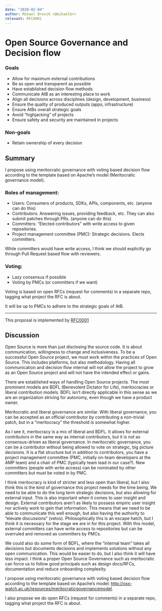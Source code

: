 ```yaml
---
date: "2020-02-04"
author: Mikael Brevik <@mikaelbr>
relevant: RFC0001
---
```


# Open Source Governance and Decision flow

### Goals

- Allow for maximum external contributions
- Be as open and transparent as possible
- Have established decision flow methods
- Communicate AtB as an interesting place to work
- Align all decisions across disciplines (design, development, business)
- Ensure the quality of produced outputs (apps, infrastructure)
- Ensure AtBs overall strategic goals
- Avoid “highjacking” of projects
- Ensure safety and security are maintained in projects

### Non-goals

- Retain ownership of every decision

## Summary

I propose using meritocratic governance with voting based decision flow
according to the template based on Apache’s model (Meritocratic governance
model).

### Roles of management:

- Users: Consumers of products, SDKs, APIs, components, etc. (anyone can do
  this)
- Contributors: Answering issues, providing feedback, etc. They can also submit
  patches through PRs. (anyone can do this)
- Committers: “Elected contributors” with write access to given repositories.
- Project management committee (PMC): Strategic decisions. Elects committers.

While committers would have write access, I think we should explicitly go
through Pull Request based flow with reviewers.

### Voting:

- Lazy consensus if possible
- Voting by PMCs (or committers if we want)

Voting is based on open RFCs (request for comments) in a separate repo, tagging
what project the RFC is about.

It will be up to PMCs to adhere to the strategic goals of AtB.

---

This proposal is implemented by
[RFC0001](https://github.com/AtB-AS/org/blob/master/rfc/0001_this-repository.md)

## Discussion

Open Source is more than just disclosing the source code. It is about
communication, willingness to change and inclusiveness. To be a successful Open
Source project, we must work within the practices of Open Source. This includes
platforms, but also methodology. Having all communication and decision flow
internal will not allow the project to grow as an Open Source project and will
not have the intended effect or gains.

There are established ways of handling Open Source projects. The most prominent
models are BDFL (Benevolent Dictator for Life), meritocracies or liberal
contribution models. BDFL isn’t directly applicable in this sense as we are an
organization striving for autonomy, even though we have a product owner.

Meritocratic and liberal governance are similar. With liberal governance, you
can be accepted as an official contributor by contributing a non-trivial patch,
but in a “meritocracy” the threshold is somewhat higher.

As I see it, meritocracy is a mix of liberal and BDFL. It allows for external
contributors in the same way as internal contributors, but it is not as
consensus-driven as liberal governance. In meritocratic governance, you can be a
contributor without being allowed to vote on strategic, big picture decisions.
It is a flat structure but in addition to contributors, you have a project
management committee (PMC, initially on-team developers at the AMP team) and a
chair of PMC (typically team lead in our case?). New committers (people with
write access) can be nominated by other committers but must be voted in by PMC.

I think meritocracy is kind of stricter and less open than liberal, but I also
think this is the kind of governance this project needs for the time being. We
need to be able to do the long term strategic decisions, but also allowing for
external input. This is also important when it comes to user insight and design.
External contributors aren’t as likely to possess empiric user insight nor
actively work to gain that information. This means that we need to be able to
communicate this well enough, but also having the authority to “elevate
discussions” (vetos). Philosophically this is an escape hatch, but I think it is
necessary for the stage we are in for this project. With this model, external
committers can have write access to repositories but can be overruled and
removed as committers by PMCs.

We could also do some form of BDFL, where the “internal team” takes all
decisions but documents decisions and implements solutions without any open
communication. This would be easier to do, but I also think it will have less
impact. I think a proper Open Source Governance such as meritocratic can force
us to follow good principals such as design docs/RFCs, documentation and reduce
onboarding complexity.

I propose using meritocratic governance with voting based decision flow
according to the template based on Apache’s model:
http://oss-watch.ac.uk/resources/meritocraticgovernancemodel.

I also propose we do open RFCs (request for comments) in a separate repo,
tagging what project the RFC is about.
